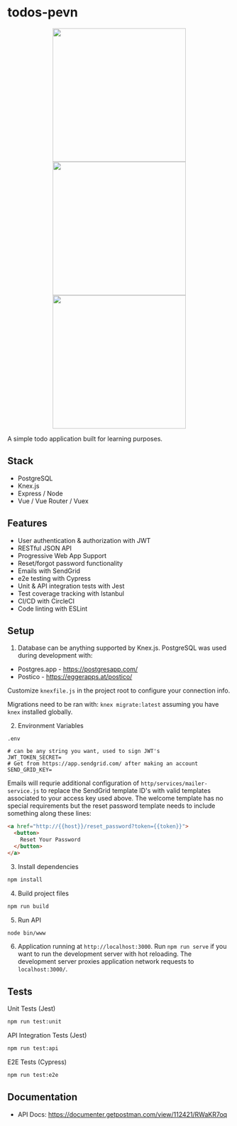# todos-pevn

<p align="center">
  <img src="https://i.gyazo.com/52ae65b02cbbbd7a04033c4bf4f15444.png" width="300px"/><br>
  <img src="http://mean.io/wp-content/themes/twentysixteen-child/images/express.png" width="300px"/><br>
  <img src="https://i.gyazo.com/f718dd2c78aaae01bc219d14d1888d26.png" width="300px"/><br>
</p>

A simple todo application built for learning purposes.

## Stack
* PostgreSQL
* Knex.js
* Express / Node
* Vue / Vue Router / Vuex

## Features
* User authentication & authorization with JWT
* RESTful JSON API
* Progressive Web App Support
* Reset/forgot password functionality
* Emails with SendGrid
* e2e testing with Cypress
* Unit & API integration tests with Jest
* Test coverage tracking with Istanbul
* CI/CD with CircleCI
* Code linting with ESLint

## Setup

1) Database can be anything supported by Knex.js. PostgreSQL was used during development with:

* Postgres.app - https://postgresapp.com/
* Postico - https://eggerapps.at/postico/

Customize `knexfile.js` in the project root to configure your connection info.

Migrations need to be ran with: `knex migrate:latest` assuming you have `knex` installed globally.

2) Environment Variables

`.env`
```
# can be any string you want, used to sign JWT's
JWT_TOKEN_SECRET=
# Get from https://app.sendgrid.com/ after making an account
SEND_GRID_KEY=
```

Emails will requrie additional configuration of `http/services/mailer-service.js` to replace the SendGrid template ID's with valid templates associated to your access key used above. The welcome template has no special requirements but the reset password template needs to include something along these lines:

```html
<a href="http://{{host}}/reset_password?token={{token}}">
  <button>
    Reset Your Password
  </button>
</a>
```

3) Install dependencies

```bash
npm install
```

4) Build project files

```bash
npm run build
```

5) Run API

```bash
node bin/www
```

6) Application running at `http://localhost:3000`. Run `npm run serve` if you want to run the development server with hot reloading. The development server proxies application network requests to `localhost:3000/`.

## Tests

Unit Tests (Jest)
```bash
npm run test:unit
```
API Integration Tests (Jest)
```bash
npm run test:api
```

E2E Tests (Cypress)
```bash
npm run test:e2e
```

## Documentation

* API Docs: https://documenter.getpostman.com/view/112421/RWaKR7oq